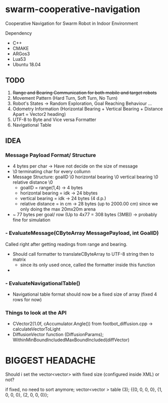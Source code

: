 # swarm-cooperative-navigation
Cooperative Navigation for Swarm Robot in Indoor Environment

Dependency
- C++
- CMAKE
- ARGos3
- Lua53
- Ubuntu 18.04

## TODO ##
1. ~~Range and Bearing Communication for both mobile and target robots~~
2. Movement Pattern (Hard Turn, Soft Turn, No Turn)
3. Robot's States -> Random Exploration, Goal Reaching Behaviour ...
4. Odometry Information (Horizontal Bearing + Vertical Bearing + Distance Apart = Vector2 heading)
5. UTF-8 to Byte and Vice versa Formatter
6. Navigational Table

##  IDEA ##

### Message Payload Format/ Structure ###
* 4 bytes per char -> Have not decide on the size of message
* \0 terminating char for every collumn
* Message Structure: goalID \0 horizontal bearing \0 vertical bearing \0 relative distance \0
    * goalID             = range(1,4) -> 4 bytes
    * horizontal bearing =  idk       -> 24 bbytes
    * vertical bearing   =  idk       -> 24 bytes (4 d.p.)
    * relative distance  =  in cm     -> 28 bytes (up to 2000.00 cm) since we only doing the max 20mx20m arena
* ~ 77 bytes per goal/ row (Up to 4x77 = 308 bytes (3MB)) -> probably fine for simulation

### - EvaluateMessage(CByteArray MessagePayload, int GoalID) ###
Called right after getting readings from range and bearing.

* Should call formatter to translateCByteArray to UTF-8 string then to matrix
    * since its only used once, called the formatter inside this function
* 

### - EvaluateNavigationalTable() ###
* Navigational table format should now be a fixed size of array (fixed 4 rows for now)

### Things to look at the API
* CVector2(1.0f, cAccumulator.Angle()) from footbot_diffusion.cpp -> calculateVectorToLight
* DiffusionVector function (DiffusionParams); WithinMinBoundIncludedMaxBoundIncluded(diffVector)

# BIGGEST HEADACHE #

Should i set the vector<vector<Real>> with fixed size (configured inside XML) or not?

if fixed, no need to sort anymore; vector<vector<Real> > table (3); {{0, 0, 0, 0}, {1, 0, 0, 0}, {2, 0, 0, 0}};